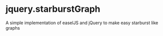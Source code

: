 jquery.starburstGraph
=====================

A simple implementation of easelJS and jQuery to make easy starburst like graphs
